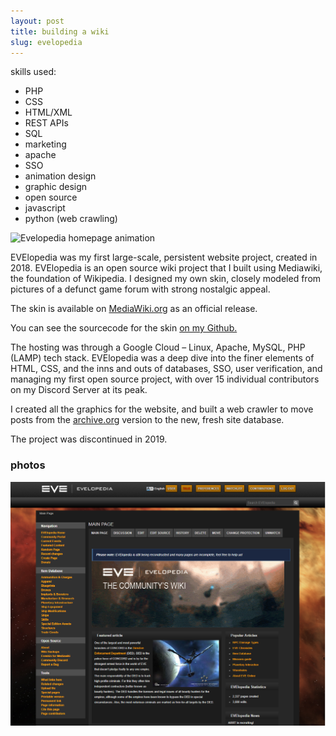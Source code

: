 ```yaml
---
layout: post
title: building a wiki
slug: evelopedia
---
```


skills used:
 - PHP
 - CSS
 - HTML/XML
 - REST APIs
 - SQL
 - marketing
 - apache
 - SSO
 - animation design
 - graphic design
 - open source
 - javascript
 - python (web crawling)

![Evelopedia homepage animation](assets/images/projects/moving-banner.gif)

EVElopedia was my first large-scale, persistent website project, created in 2018. EVElopedia is an open source wiki project that I built using Mediawiki, the foundation of Wikipedia. I designed my own skin, closely modeled from pictures of a defunct game forum with strong nostalgic appeal. 

The skin is available on [MediaWiki.org](https://www.mediawiki.org/wiki/Skin:Eveskin) as an official release. 

You can see the sourcecode for the skin [on my Github.](https://github.com/cforcomputer/eveskin)

The hosting was through a Google Cloud – Linux, Apache, MySQL, PHP (LAMP) tech stack. EVElopedia was a deep dive into the finer elements of HTML, CSS, and the inns and outs of databases, SSO, user verification, and managing my first open source project, with over 15 individual contributors on my Discord Server at its peak.

I created all the graphics for the website, and built a web crawler to move posts from the [archive.org](https://archive.org/) version to the new, fresh site database.

The project was discontinued in 2019.

### photos
![Evelopedia website](assets/images/projects/Evelo.png)
